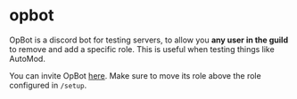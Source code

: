 # opbot

OpBot is a discord bot for testing servers, to allow you **any user in the guild** to remove and add a specific role.
This is useful when testing things like AutoMod.

You can invite OpBot [here](https://discord.com/api/oauth2/authorize?client_id=1117836266487156766&permissions=268435456&scope=bot).
Make sure to move its role above the role configured in `/setup`.
